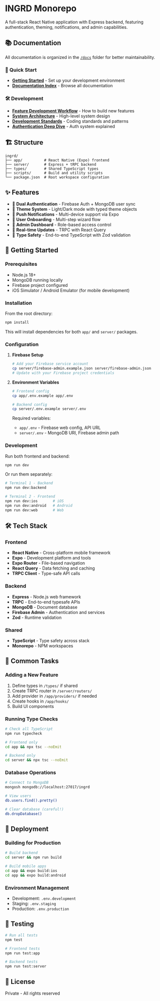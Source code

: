 # INGRD Monorepo

A full-stack React Native application with Express backend, featuring authentication, theming, notifications, and admin capabilities.

## 📚 Documentation

All documentation is organized in the [`/docs`](./docs) folder for better maintainability.

### 🚦 Quick Start
- **[Getting Started](./docs/guides/getting-started.md)** - Set up your development environment
- **[Documentation Index](./docs/README.md)** - Browse all documentation

### 🛠️ Development
- **[Feature Development Workflow](./docs/guides/feature-development-workflow.md)** - How to build new features
- **[System Architecture](./docs/architecture/overview.md)** - High-level system design
- **[Development Standards](./docs/guides/development.md)** - Coding standards and patterns
- **[Authentication Deep Dive](./docs/guides/authentication.md)** - Auth system explained

## 🏗️ Structure

```
ingrd/
├── app/          # React Native (Expo) frontend
├── server/       # Express + tRPC backend
├── types/        # Shared TypeScript types
├── scripts/      # Build and utility scripts
└── package.json  # Root workspace configuration
```

## ✨ Features

- 🔐 **Dual Authentication** - Firebase Auth + MongoDB user sync
- 🎨 **Theme System** - Light/Dark mode with typed theme objects
- 📱 **Push Notifications** - Multi-device support via Expo
- 👤 **User Onboarding** - Multi-step wizard flow
- 👮 **Admin Dashboard** - Role-based access control
- 🔄 **Real-time Updates** - TRPC with React Query
- 📝 **Type Safety** - End-to-end TypeScript with Zod validation

## 🚀 Getting Started

### Prerequisites
- Node.js 18+
- MongoDB running locally
- Firebase project configured
- iOS Simulator / Android Emulator (for mobile development)

### Installation

From the root directory:
```bash
npm install
```

This will install dependencies for both `app/` and `server/` packages.

### Configuration

1. **Firebase Setup**
   ```bash
   # Add your Firebase service account
   cp server/firebase-admin.example.json server/firebase-admin.json
   # Update with your Firebase project credentials
   ```

2. **Environment Variables**
   ```bash
   # Frontend config
   cp app/.env.example app/.env
   
   # Backend config  
   cp server/.env.example server/.env
   ```
   
   Required variables:
   - `app/.env` - Firebase web config, API URL
   - `server/.env` - MongoDB URI, Firebase admin path

### Development

Run both frontend and backend:
```bash
npm run dev
```

Or run them separately:
```bash
# Terminal 1 - Backend
npm run dev:backend

# Terminal 2 - Frontend
npm run dev:ios       # iOS
npm run dev:android   # Android  
npm run dev:web       # Web
```

## 🛠️ Tech Stack

### Frontend
- **React Native** - Cross-platform mobile framework
- **Expo** - Development platform and tools
- **Expo Router** - File-based navigation
- **React Query** - Data fetching and caching
- **TRPC Client** - Type-safe API calls

### Backend
- **Express** - Node.js web framework
- **TRPC** - End-to-end typesafe APIs
- **MongoDB** - Document database
- **Firebase Admin** - Authentication and services
- **Zod** - Runtime validation

### Shared
- **TypeScript** - Type safety across stack
- **Monorepo** - NPM workspaces

## 📝 Common Tasks

### Adding a New Feature
1. Define types in `/types/` if shared
2. Create TRPC router in `/server/routers/`
3. Add provider in `/app/providers/` if needed
4. Create hooks in `/app/hooks/`
5. Build UI components

### Running Type Checks
```bash
# Check all TypeScript
npm run typecheck

# Frontend only
cd app && npx tsc --noEmit

# Backend only
cd server && npx tsc --noEmit
```

### Database Operations
```bash
# Connect to MongoDB
mongosh mongodb://localhost:27017/ingrd

# View users
db.users.find().pretty()

# Clear database (careful!)
db.dropDatabase()
```

## 🚢 Deployment

### Building for Production
```bash
# Build backend
cd server && npm run build

# Build mobile apps
cd app && expo build:ios
cd app && expo build:android
```

### Environment Management
- Development: `.env.development`
- Staging: `.env.staging`
- Production: `.env.production`

## 🧪 Testing

```bash
# Run all tests
npm test

# Frontend tests
npm run test:app

# Backend tests  
npm run test:server
```

## 📄 License

Private - All rights reserved 